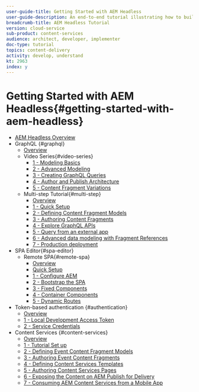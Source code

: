 ```yaml
---
user-guide-title: Getting Started with AEM Headless
user-guide-description: An end-to-end tutorial illustrating how to build-out and expose content using AEM Headless.
breadcrumb-title: AEM Headless Tutorial
version: cloud-service
sub-product: content-services
audience: architect, developer, implementer
doc-type: tutorial
topics: content-delivery
activity: develop, understand
kt: 2963
index: y
---
```

 
# Getting Started with AEM Headless{#getting-started-with-aem-headless}

+ [AEM Headless Overview](./overview.md)
+ GraphQL {#graphql}
  + [Overview](./graphql/overview.md)
  + Video Series{#video-series}
    + [1 - Modeling Basics](./graphql/video-series/modeling-basics.md)
    + [2 - Advanced Modeling](./graphql/video-series/advanced-modeling.md)
    + [3 - Creating GraphQL Queries](./graphql/video-series/creating-graphql-queries.md)
    + [4 - Author and Publish Architecture](./graphql/video-series/author-publish-architecture.md)
    + [5 - Content Fragment Variations](./graphql/video-series/content-fragment-variations.md)
  + Multi-step Tutorial{#multi-step}
    + [Overview](./graphql/multi-step/overview.md)
    + [1 - Quick Setup](./graphql/multi-step/setup.md)
    + [2 - Defining Content Fragment Models](./graphql/multi-step/content-fragment-models.md)
    + [3 - Authoring Content Fragments](./graphql/multi-step/author-content-fragments.md)
    + [4 - Explore GraphQL APIs](./graphql/multi-step/explore-graphql-api.md)
    + [5 - Query from an external app](./graphql/multi-step/graphql-and-external-app.md)
    + [6 - Advanced data modeling with Fragment References](./graphql/multi-step/fragment-references.md)
    + [7 - Production deployment](./graphql/multi-step/production-deployment.md)
+ SPA Editor{#spa-editor}
    + Remote SPA{#remote-spa}
      + [Overview](./spa-editor/remote-spa/overview.md)
      + [Quick Setup](./spa-editor/remote-spa/quick-setup.md)
      + [1 - Configure AEM](./spa-editor/remote-spa/aem-configure.md)
      + [2 - Bootstrap the SPA](./spa-editor/remote-spa/spa-bootstrap.md)
      + [3 - Fixed Components](./spa-editor/remote-spa/spa-fixed-component.md)
      + [4 - Container Components](./spa-editor/remote-spa/spa-container-component.md)
      + [5 - Dynamic Routes](./spa-editor/remote-spa/spa-dynamic-routes.md)
+ Token-based authentication {#authentication}
  + [Overview](./authentication/overview.md)
  + [1 - Local Development Access Token](./authentication/local-development-access-token.md)
  + [2 - Service Credentials](./authentication/service-credentials.md)
+ Content Services {#content-services}
  + [Overview](./content-services/overview.md)
  + [1 - Tutorial Set up](./content-services/chapter-1.md)
  + [2 - Defining Event Content Fragment Models](./content-services/chapter-2.md)
  + [3 - Authoring Event Content Fragments](./content-services/chapter-3.md)
  + [4 - Defining Content Services Templates](./content-services/chapter-4.md)
  + [5 - Authoring Content Services Pages](./content-services/chapter-5.md)
  + [6 - Exposing the Content on AEM Publish for Delivery](./content-services/chapter-6.md)
  + [7 - Consuming AEM Content Services from a Mobile App](./content-services/chapter-7.md)
